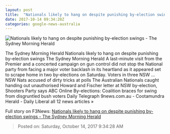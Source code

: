 ```yaml
---
layout: post
title:  "Nationals likely to hang on despite punishing by-election swings - The Sydney Morning Herald"
date: 2017-10-14 09:34:28Z
categories: google-news-australia
---
```


![Nationals likely to hang on despite punishing by-election swings - The Sydney Morning Herald](http://www.smh.com.au/content/dam/images/g/z/1/2/j/s/image.related.articleLeadwide.620x349.gz12i6.png/1507974523025.jpg)

The Sydney Morning Herald Nationals likely to hang on despite punishing by-election swings The Sydney Morning Herald A last-minute visit from the Premier and a concerted campaign on gun control did not stop the National party from facing a major voter backlash in its heartland as it appeared set to scrape home in two by-elections on Saturday. Voters in three NSW ... NSW Nats accused of dirty tricks at polls The Australian Nationals caught handing out unauthorised Howard and Fischer letter at NSW by-election, Shooters Party says ABC Online By-elections: Coalition braces for swing from disgruntled bush voters Daily Telegraph 9news.com.au - Cootamundra Herald - Daily Liberal all 12 news articles »


Full story on F3News: [Nationals likely to hang on despite punishing by-election swings - The Sydney Morning Herald](http://www.f3nws.com/n/kCAvcD)

> Posted on: Saturday, October 14, 2017 9:34:28 AM
